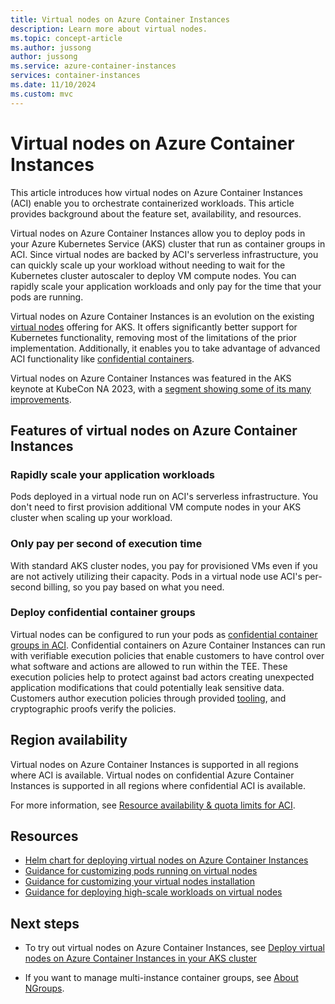 ```yaml
---
title: Virtual nodes on Azure Container Instances
description: Learn more about virtual nodes.
ms.topic: concept-article
ms.author: jussong
author: jussong
ms.service: azure-container-instances
services: container-instances
ms.date: 11/10/2024
ms.custom: mvc
---
```


# Virtual nodes on Azure Container Instances

This article introduces how virtual nodes on Azure Container Instances (ACI) enable you to orchestrate containerized workloads. This article provides background about the feature set, availability, and resources.

Virtual nodes on Azure Container Instances allow you to deploy pods in your Azure Kubernetes Service (AKS) cluster that run as container groups in ACI. Since virtual nodes are backed by ACI's serverless infrastructure, you can quickly scale up your workload without needing to wait for the Kubernetes cluster autoscaler to deploy VM compute nodes. You can rapidly scale your application workloads and only pay for the time that your pods are running.

Virtual nodes on Azure Container Instances is an evolution on the existing [virtual nodes](/azure/aks/virtual-nodes) offering for AKS. It offers significantly better support for Kubernetes functionality, removing most of the limitations of the prior implementation. Additionally, it enables you to take advantage of advanced ACI functionality like [confidential containers](./container-instances-confidential-overview.md).

Virtual nodes on Azure Container Instances was featured in the AKS keynote at KubeCon NA 2023, with a [segment showing some of its many improvements](https://www.youtube.com/watch?v=yJOc3D52_Is&t=2330s).

## Features of virtual nodes on Azure Container Instances

### Rapidly scale your application workloads

Pods deployed in a virtual node run on ACI's serverless infrastructure. You don't need to first provision additional VM compute nodes in your AKS cluster when scaling up your workload.

### Only pay per second of execution time

With standard AKS cluster nodes, you pay for provisioned VMs even if you are not actively utilizing their capacity. Pods in a virtual node use ACI's per-second billing, so you pay based on what you need.

### Deploy confidential container groups

Virtual nodes can be configured to run your pods as [confidential container groups in ACI](./container-instances-confidential-overview.md). Confidential containers on Azure Container Instances can run with verifiable execution policies that enable customers to have control over what software and actions are allowed to run within the TEE. These execution policies help to protect against bad actors creating unexpected application modifications that could potentially leak sensitive data. Customers author execution policies through provided [tooling](https://github.com/Azure/azure-cli-extensions/blob/main/src/confcom/azext_confcom/README.md), and cryptographic proofs verify the policies.

## Region availability

Virtual nodes on Azure Container Instances is supported in all regions where ACI is available. Virtual nodes on confidential Azure Container Instances is supported in all regions where confidential ACI is available.

For more information, see [Resource availability & quota limits for ACI](container-instances-resource-and-quota-limits.md).

## Resources

* [Helm chart for deploying virtual nodes on Azure Container Instances](https://github.com/microsoft/virtualnodesOnAzureContainerInstances/tree/main/Helm/virtualnode)
* [Guidance for customizing pods running on virtual nodes](https://github.com/microsoft/virtualnodesOnAzureContainerInstances/blob/main/Docs/PodCustomizations.md)
* [Guidance for customizing your virtual nodes installation](https://github.com/microsoft/virtualnodesOnAzureContainerInstances/blob/main/Docs/NodeCustomizations.md)
* [Guidance for deploying high-scale workloads on virtual nodes](https://github.com/microsoft/virtualnodesOnAzureContainerInstances/blob/main/Docs/HighScaleBestPractices.md)

## Next steps

* To try out virtual nodes on Azure Container Instances, see [Deploy virtual nodes on Azure Container Instances in your AKS cluster](./container-instances-tutorial-virtual-nodes-helm.md)

* If you want to manage multi-instance container groups, see [About NGroups](container-instance-ngroups/container-instances-about-ngroups.md).

